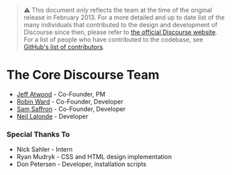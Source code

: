 > ⚠ This document _only_ reflects the team at the time of the original release in February 2013. For a more detailed and up to date list of the many individuals that contributed to the design and development of Discourse since then, please refer to [the official Discourse website](https://www.discourse.org). For a list of people who have contributed to the codebase, see [GitHub's list of contributors](https://github.com/discourse/discourse/contributors).

# The Core Discourse Team

* [Jeff Atwood](//github.com/coding-horror) - Co-Founder, PM
* [Robin Ward](//github.com/eviltrout) - Co-Founder, Developer
* [Sam Saffron](//github.com/samsaffron) - Co-Founder, Developer
* [Neil Lalonde](//github.com/nlalonde) - Developer

### Special Thanks To

* Nick Sahler - Intern
* Ryan Mudryk - CSS and HTML design implementation
* Don Petersen - Developer, installation scripts
